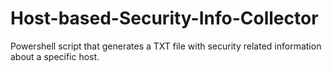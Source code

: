 # Host-based-Security-Info-Collector
Powershell script that generates a TXT file with security related information about a specific host.
